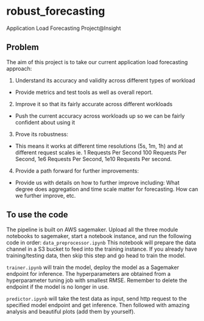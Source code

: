 # robust_forecasting
Application Load Forecasting Project@Insight
## Problem
The aim of this project is to take our current application load forecasting approach: 
1. Understand its accuracy and validity  across different types of workload
- Provide metrics and test tools as well as overall report.
2. Improve it so that its fairly accurate  across different workloads
- Push the current accuracy across workloads up so we can be fairly confident
about using it
3. Prove its robustness: 
- This means it works at different time resolutions (5s, 1m, 1h) and at different request scales ie. 1 Requests Per Second 100 Requests Per Second, 1e6 Requests Per Second, 1e10 Requests Per second.
4. Provide a  path forward  for further improvements: 
- Provide us with details on how to further improve including: What degree does
aggregation and time scale matter for forecasting. How can we further improve, etc.


## To use the code
The pipeline is built on AWS sagemaker. Upload all the three module notebooks to sagemaker, start a notebook instance, and run the following code in order:
`data_preprocessor.ipynb` This notebook will prepare the data channel in a S3 bucket to feed into the training instance. If you already have training/testing data, then skip this step and go head to train the model.

`trainer.ipynb` will train the model, deploy the model as a Sagemaker endpoint for inference. The hyperparameters are obtained from a hyperparameter tuning job with smallest RMSE. Remember to delete the endpoint if the model is no longer in use.

`predictor.ipynb` will take the test data as input, send http request to the specified model endpoint and get inference. Then followed with amazing analysis and beautiful plots (add them by yourself). 

